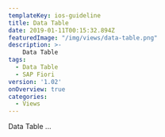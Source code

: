 ```yaml
---
templateKey: ios-guideline
title: Data Table
date: 2019-01-11T00:15:32.894Z
featuredImage: "/img/views/data-table.png"
description: >-
    Data Table
tags:
  - Data Table
  - SAP Fiori
version: '1.02'
onOverview: true
categories:
  - Views
---
```





Data Table ...
